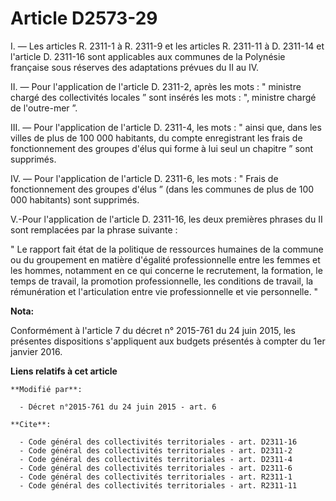 # Article D2573-29

I. ― Les articles R. 2311-1 à R. 2311-9 et les articles R. 2311-11 à D. 2311-14 et l'article D. 2311-16 sont applicables aux
communes de la Polynésie française sous réserves des adaptations prévues du II au IV. 

II. ― Pour l'application de l'article D. 2311-2, après les mots : " ministre chargé des collectivités locales ” sont insérés
les mots : ", ministre chargé de l'outre-mer ”. 

III. ― Pour l'application de l'article D. 2311-4, les mots : " ainsi que, dans les villes de plus de 100 000 habitants, du
compte enregistrant les frais de fonctionnement des groupes d'élus qui forme à lui seul un chapitre ” sont supprimés. 

IV. ― Pour l'application de l'article D. 2311-6, les mots : " Frais de fonctionnement des groupes d'élus ” (dans les communes
de plus de 100 000 habitants) sont supprimés. 

V.-Pour l'application de l'article D. 2311-16, les deux premières phrases du II sont remplacées par la phrase suivante : 

" Le rapport fait état de la politique de ressources humaines de la commune ou du groupement en matière d'égalité
professionnelle entre les femmes et les hommes, notamment en ce qui concerne le recrutement, la formation, le temps de
travail, la promotion professionnelle, les conditions de travail, la rémunération et l'articulation entre vie professionnelle
et vie personnelle. "

**Nota:**

Conformément à l'article 7 du décret n° 2015-761 du 24 juin 2015, les présentes dispositions s'appliquent aux budgets
présentés à compter du 1er janvier 2016.

**Liens relatifs à cet article**

	**Modifié par**:

	  - Décret n°2015-761 du 24 juin 2015 - art. 6

	**Cite**:

	  - Code général des collectivités territoriales - art. D2311-16
	  - Code général des collectivités territoriales - art. D2311-2
	  - Code général des collectivités territoriales - art. D2311-4
	  - Code général des collectivités territoriales - art. D2311-6
	  - Code général des collectivités territoriales - art. R2311-1
	  - Code général des collectivités territoriales - art. R2311-11
